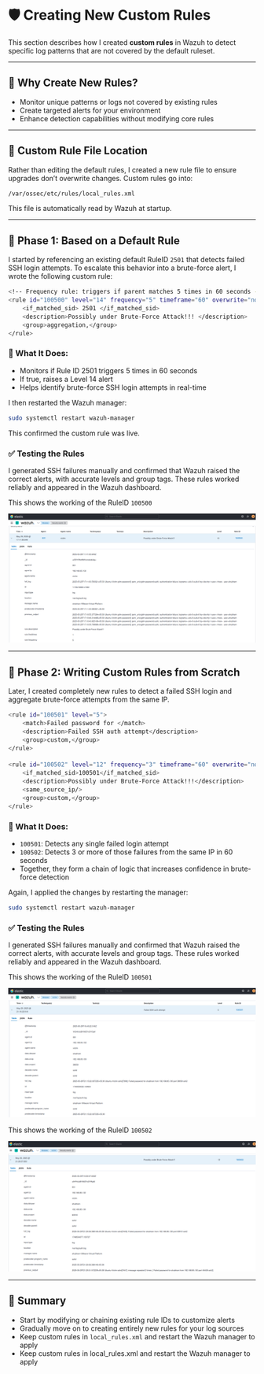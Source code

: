 # 🛡️ Creating New Custom Rules

This section describes how I created **custom rules** in Wazuh to detect specific log patterns that are not covered by the default ruleset.

---

## 📌 Why Create New Rules?

- Monitor unique patterns or logs not covered by existing rules  
- Create targeted alerts for your environment  
- Enhance detection capabilities without modifying core rules  

---

## 📁 Custom Rule File Location

Rather than editing the default rules, I created a new rule file to ensure upgrades don’t overwrite changes. Custom rules go into:

```bash
/var/ossec/etc/rules/local_rules.xml
```
This file is automatically read by Wazuh at startup.

---
## 🧪 Phase 1: Based on a Default Rule
I started by referencing an existing default RuleID `2501` that detects failed SSH login attempts. To escalate this behavior into a brute-force alert, I wrote the following custom rule:
```bash
<!-- Frequency rule: triggers if parent matches 5 times in 60 seconds -->
<rule id="100500" level="14" frequency="5" timeframe="60" overwrite="no">
    <if_matched_sid> 2501 </if_matched_sid>
    <description>Possibly under Brute-Force Attack!!! </description>
    <group>aggregation,</group>
</rule>
```
### 🔄 What It Does:
- Monitors if Rule ID 2501 triggers 5 times in 60 seconds
- If true, raises a Level 14 alert
- Helps identify brute-force SSH login attempts in real-time

I then restarted the Wazuh manager:
```bash
sudo systemctl restart wazuh-manager
```
This confirmed the custom rule was live.

### ✅ Testing the Rules
I generated SSH failures manually and confirmed that Wazuh raised the correct alerts, with accurate levels and group tags. These rules worked reliably and appeared in the Wazuh dashboard.

This shows the working of the RuleID `100500`

![100500](images/100500.png)


---
##  🧪 Phase 2: Writing Custom Rules from Scratch
Later, I created completely new rules to detect a failed SSH login and aggregate brute-force attempts from the same IP.
```bash
<rule id="100501" level="5">
    <match>Failed password for </match>
    <description>Failed SSH auth attempt</description>
    <group>custom,</group>
</rule>

<rule id="100502" level="12" frequency="3" timeframe="60" overwrite="no">
    <if_matched_sid>100501</if_matched_sid>
    <description>Possibly under Brute-Force Attack!!!</description>
    <same_source_ip/>
    <group>custom,</group>
</rule>
```
### 🔄 What It Does:

- `100501`: Detects any single failed login attempt
- `100502`: Detects 3 or more of those failures from the same IP in 60 seconds
- Together, they form a chain of logic that increases confidence in brute-force detection

Again, I applied the changes by restarting the manager:
```bash
sudo systemctl restart wazuh-manager
```
### ✅ Testing the Rules
I generated SSH failures manually and confirmed that Wazuh raised the correct alerts, with accurate levels and group tags. These rules worked reliably and appeared in the Wazuh dashboard.

This shows the working of the RuleID `100501`

![100501](images/100501.png)

This shows the working of the RuleID `100502`

![100502](images/100502.png)


---

## 🧠 Summary
- Start by modifying or chaining existing rule IDs to customize alerts
- Gradually move on to creating entirely new rules for your log sources
- Keep custom rules in `local_rules.xml` and restart the Wazuh manager to apply
- Keep custom rules in local_rules.xml and restart the Wazuh manager to apply

